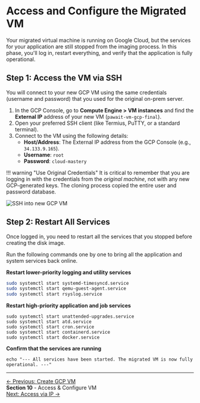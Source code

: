 # Access and Configure the Migrated VM

Your migrated virtual machine is running on Google Cloud, but the services for your application are still stopped from the imaging process. In this phase, you'll log in, restart everything, and verify that the application is fully operational.

## Step 1: Access the VM via SSH

You will connect to your new GCP VM using the same credentials (username and password) that you used for the original on-prem server.

1.  In the GCP Console, go to **Compute Engine > VM instances** and find the **External IP** address of your new VM (`pawait-vm-gcp-final`).
2.  Open your preferred SSH client (like Termius, PuTTY, or a standard terminal).
3.  Connect to the VM using the following details:
    *   **Host/Address**: The External IP address from the GCP Console (e.g., `34.133.9.165`).
    *   **Username**: `root`
    *   **Password**: `cloud-mastery`

!!! warning "Use Original Credentials"
    It is critical to remember that you are logging in with the credentials from the *original machine*, not with any new GCP-generated keys. The cloning process copied the entire user and password database.

![SSH into new GCP VM](https://storage.googleapis.com/pawait-sitedocs/migration/termius-connect-gcp.png)

## Step 2: Restart All Services

Once logged in, you need to restart all the services that you stopped before creating the disk image.

Run the following commands one by one to bring all the application and system services back online.

**Restart lower-priority logging and utility services**

```bash
sudo systemctl start systemd-timesyncd.service
sudo systemctl start qemu-guest-agent.service
sudo systemctl start rsyslog.service
```

**Restart high-priority application and job services**
```
sudo systemctl start unattended-upgrades.service
sudo systemctl start atd.service
sudo systemctl start cron.service
sudo systemctl start containerd.service
sudo systemctl start docker.service
```
**Confirm that the services are running**
```
echo "--- All services have been started. The migrated VM is now fully operational. ---"
```
---

<div class="page-nav">
<div class="nav-item">
<a href="../migration-create-vm/" class="btn-secondary">← Previous: Create GCP VM</a>
</div>
<div class="nav-item">
<span><strong>Section 10</strong> - Access & Configure VM</span>
</div>
<div class="nav-item">
<a href="../migration-dns-update/" class="btn-primary">Next: Access via IP →</a>
</div>
</div>